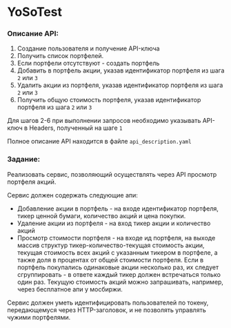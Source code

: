 # YoSoTest

### Описание API:

1. Создание пользователя и получение API-ключа
2. Получить список портфелей. 
3. Если портфели отсутствуют - создать портфель
4. Добавить в портфель акции, указав идентификатор портфеля из шага `2` или `3`
5. Удалить акции из портфеля, указав идентификатор портфеля из шага `2` или `3`
6. Получить общую стоимость портфеля, указав идентификатор портфеля из шага `2` или `3`

Для шагов 2-6 при выполнении запросов необходимо указывать API-ключ в Headers, полученный на шаге `1`

Полное описание API находится в файле `api_description.yaml`


### Задание:

Реализовать сервис, позволяющий осуществлять через API просмотр портфеля акций.

Сервис должен содержать следующие апи:
- Добавление акции в портфель - на входе идентификатор портфеля, тикер ценной бумаги, количество акций и цена покупки.
- Удаление акции из портфеля - на вход тикер акции и количество акций
- Просмотр стоимости портфеля - на входе ид портфеля, на выходе массив структур тикер-количество-текущая стоимость акции, текущая стоимость всех акций с указанным тикером в портфеле, а также доля в процентах от общей стоимости портфеля. Если в портфель покупались одинаковые акции несколько раз, их следует сгруппировать - в ответе каждый тикер должен встречаться только один раз. Текущую стоимость акций можно запрашивать, например, через бесплатное апи у мосбиржи.

Сервис должен уметь идентифицировать пользователей по токену, передающемуся через HTTP-заголовок, и не позволять управлять чужими портфелями.